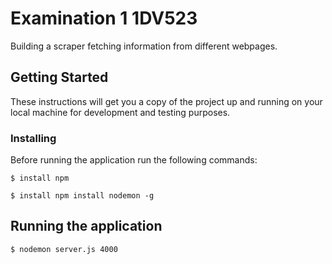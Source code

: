 # Examination 1 1DV523

Building a scraper fetching information from different webpages.

## Getting Started

These instructions will get you a copy of the project up and running on your local machine for development and testing purposes.

### Installing

Before running the application run the following commands:

```
$ install npm
```

```
$ install npm install nodemon -g
```

## Running the application

```
$ nodemon server.js 4000
```

